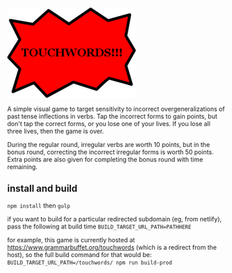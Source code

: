 ![touchwords logo](assets/images/logo.png)

A simple visual game to target sensitivity to incorrect overgeneralizations of past tense inflections in verbs. Tap the incorrect forms to gain points, but don't tap the correct forms, or you lose one of your lives. If you lose all three lives, then the game is over.

During the regular round, irregular verbs are worth 10 points, but in the bonus round, correcting the incorrect irregular forms is worth 50 points. Extra points are also given for completing the bonus round with time remaining.

## install and build
`npm install`
then
`gulp`

if you want to build for a particular redirected subdomain (eg,
from netlify), pass the following at build time
`BUILD_TARGET_URL_PATH=PATHHERE`

for example, this game is currently hosted at https://www.grammarbuffet.org/touchwords (which is a redirect from the host), so
the full build command for that would be:
`BUILD_TARGET_URL_PATH=/touchwords/ npm run build-prod`
